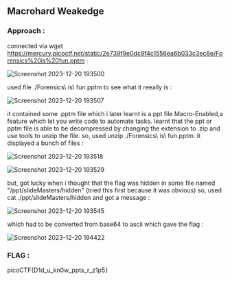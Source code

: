 ## Macrohard Weakedge
### Approach :

connected via wget https://mercury.picoctf.net/static/2e739f9e0dc9f4c1556ea6b033c3ec8e/Forensics%20is%20fun.pptm : 

![Screenshot 2023-12-20 193500](https://github.com/parthhhhh21/picoCTF-writeups/assets/148140667/62845936-996f-42f5-bcfa-362f59ee125a)

used file ./Forensics\ is\ fun.pptm to see what it reeally is :

![Screenshot 2023-12-20 193507](https://github.com/parthhhhh21/picoCTF-writeups/assets/148140667/fb47532d-8d09-44d2-b197-b65cb5865709)

it contained some .pptm file which i later learnt is a ppt file Macro-Enabled,a feature which let you write code to automate tasks.
learnt that the ppt or pptm file is able to be decompressed by changing the extension to .zip and use tools to unzip the file.
so, used unzip ./Forensics\ is\ fun.pptm. it displayed a bunch of files :

![Screenshot 2023-12-20 193518](https://github.com/parthhhhh21/picoCTF-writeups/assets/148140667/3f0b5afe-89d3-400b-a095-9322f7498cc1)

![Screenshot 2023-12-20 193529](https://github.com/parthhhhh21/picoCTF-writeups/assets/148140667/3f15a345-7da2-47c8-bee9-3f8ff9b68d1d)




but, got lucky when i thought that the flag was hidden in some file named "/ppt/slideMasters/hidden" (tried this first because it was obvious) 
so, used cat ./ppt/slideMasters/hidden and got a message : 

![Screenshot 2023-12-20 193545](https://github.com/parthhhhh21/picoCTF-writeups/assets/148140667/78bdb391-d3d9-4ccd-a538-1276fe8776da)


which had to be converted from base64 to ascii which gave the flag :


![Screenshot 2023-12-20 194422](https://github.com/parthhhhh21/picoCTF-writeups/assets/148140667/c273aefd-14c3-4db2-8d00-bb427af2aaab)

### FLAG : 


picoCTF{D1d_u_kn0w_ppts_r_z1p5}

